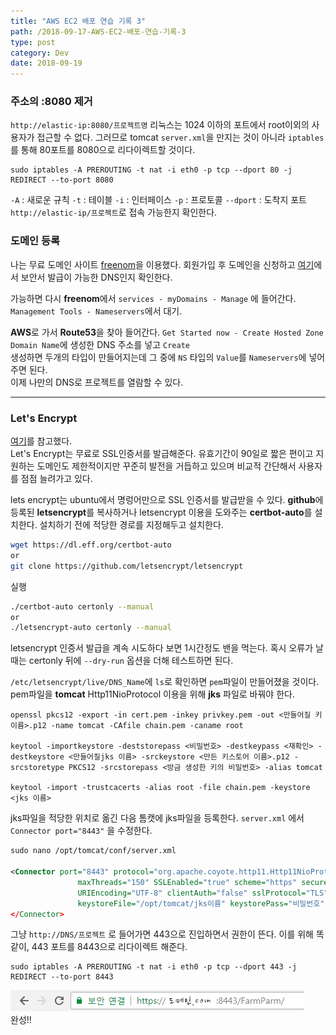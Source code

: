 ```yaml
---
title: "AWS EC2 배포 연습 기록 3"
path: /2018-09-17-AWS-EC2-배포-연습-기록-3
type: post
category: Dev
date: 2018-09-19
---
```


### 주소의 :8080 제거

`http://elastic-ip:8080/프로젝트명`
리눅스는 1024 이하의 포트에서 root이외의 사용자가 접근할 수 없다. 그러므로 tomcat `server.xml`을 만지는 것이 아니라 `iptables`를 통해 80포트를 8080으로 리다이렉트할 것이다.

```
sudo iptables -A PREROUTING -t nat -i eth0 -p tcp --dport 80 -j REDIRECT --to-port 8080
```

`-A` : 새로운 규칙 `-t` : 테이블 `-i` : 인터페이스 `-p` : 프로토콜 `--dport` : 도착지 포트  
`http://elastic-ip/프로젝트`로 접속 가능한지 확인한다.

### 도메인 등록

나는 무료 도메인 사이트 [freenom](https://www.freenom.com/en/index.html?lang=en)을 이용했다. 회원가입 후 도메인을 신청하고 [여기](https://www.sslforfree.com/)에서 보안서 발급이 가능한 DNS인지 확인한다.

가능하면 다시 **freenom**에서 `services - myDomains - Manage` 에 들어간다. `Management Tools - Nameservers`에서 대기.

**AWS**로 가서 **Route53**을 찾아 들어간다. `Get Started now - Create Hosted Zone`  
`Domain Name`에 생성한 DNS 주소를 넣고 `Create`  
생성하면 두개의 타입이 만들어지는데 그 중에 `NS` 타입의 `Value`를 `Nameservers`에 넣어주면 된다.  
이제 나만의 DNS로 프로젝트를 열람할 수 있다.

---

### Let's Encrypt

[여기](https://elfinlas.github.io/2018/03/19/spring-boot-tls-certbot/)를 참고했다.  
Let's Encrypt는 무료로 SSL인증서를 발급해준다. 유효기간이 90일로 짧은 편이고 지원하는 도메인도 제한적이지만 꾸준히 발전을 거듭하고 있으며 비교적 간단해서 사용자를 점점 늘려가고 있다.

lets encrypt는 ubuntu에서 명렁어만으로 SSL 인증서를 발급받을 수 있다. **github**에 등록된 **letsencrypt**를 복사하거나 letsencrypt 이용을 도와주는 **certbot-auto**를 설치한다. 설치하기 전에 적당한 경로를 지정해두고 설치한다.

```bash
wget https://dl.eff.org/certbot-auto
or
git clone https://github.com/letsencrypt/letsencrypt
```

실행

```bash
./certbot-auto certonly --manual
or
./letsencrypt-auto certonly --manual
```

letsencrypt 인증서 발급을 계속 시도하다 보면 1시간정도 밴을 먹는다. 혹시 오류가 날 때는 certonly 뒤에 `--dry-run` 옵션을 더해 테스트하면 된다.

`/etc/letsencrypt/live/DNS_Name`에 `ls`로 확인하면 `pem`파일이 만들어졌을 것이다. pem파일을 **tomcat** Http11NioProtocol 이용을 위해 **jks** 파일로 바꿔야 한다.

```
openssl pkcs12 -export -in cert.pem -inkey privkey.pem -out <만들어질 키 이름>.p12 -name tomcat -CAfile chain.pem -caname root

keytool -importkeystore -deststorepass <비밀번호> -destkeypass <재확인> -destkeystore <만들어질jks 이름> -srckeystore <만든 키스토어 이름>.p12 -srcstoretype PKCS12 -srcstorepass <방금 생성한 키의 비밀번호> -alias tomcat

keytool -import -trustcacerts -alias root -file chain.pem -keystore <jks 이름>
```

jks파일을 적당한 위치로 옮긴 다음 톰캣에 jks파일을 등록한다. `server.xml` 에서 `Connector port="8443"` 을 수정한다.

```xml
sudo nano /opt/tomcat/conf/server.xml

<Connector port="8443" protocol="org.apache.coyote.http11.Http11NioProtocol"
               maxThreads="150" SSLEnabled="true" scheme="https" secure="true"
               URIEncoding="UTF-8" clientAuth="false" sslProtocol="TLS"
               keystoreFile="/opt/tomcat/jks이름" keystorePass="비밀번호"
</Connector>

```

그냥 `http://DNS/프로젝트` 로 들어가면 443으로 진입하면서 권한이 뜬다. 이를 위해 똑같이, 443 포트를 8443으로 리다이렉트 해준다.

```
sudo iptables -A PREROUTING -t nat -i eth0 -p tcp --dport 443 -j REDIRECT --to-port 8443
```

![image](completeurl.png)  
완성!!
